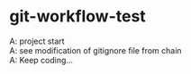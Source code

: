 # git-workflow-test

A:  project start  
A:  see modification of gitignore file from chain  
A:  Keep coding...  
